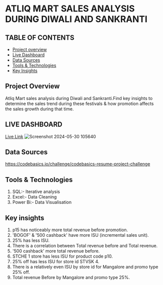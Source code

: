 # ATLIQ MART SALES ANALYSIS DURING DIWALI AND SANKRANTI 
## TABLE OF CONTENTS
- [Project overview](#project-overview)
- [Live Dashboard](#live-dashboard)
- [Data Sources](#data-sources)
- [Tools & Technologies](#tools&technologies)
- [Key Insights](#key-insights)
  
## Project Overview
Atliq Mart sales analysis during Diwali and Sankranti.Find key insights to determine the sales trend during these festivals & how promotion affects the sales growth during that time.
## LIVE DASHBOARD
[Live Link](https://app.powerbi.com/view?r=eyJrIjoiODJmNTc2M2ItODI4ZS00ZmFhLTg0NTEtNGQ1N2QxOTgyM2U3IiwidCI6ImRmODY3OWNkLWE4MGUtNDVkOC05OWFjLWM4M2VkN2ZmOTVhMCJ9&embedImagePlaceholder=true)
![Screenshot 2024-05-30 105640](https://github.com/Github-sanket07sett/codebasicss/assets/137095374/355610b2-1207-44e8-9ecc-fe746a70d643)
## Data Sources
https://codebasics.io/challenge/codebasics-resume-project-challenge
## Tools & Technologies
1. SQL:- Iterative analysis
2. Excel:- Data Cleaning
3. Power Bi:- Data Visualisation
## Key insights 
1. p15 has noticeably more total revenue before promotion.
2. 'BOGOF' & '500 cashback' have more ISU (incremental sales unit).
3. 25% has less ISU.
4. There is a correlation between Total revenue before and Total revenue.
5. '500 cashback' more total revenue before.
6. STCHE 1 store has less ISU for product code p10.
7. 25% off has less ISU for store id STVSK 4.
8. There is a relatively even ISU by store id for Mangalore and promo type 25% off.
9. Total revenue Before by Mangalore and promo type 25%.
